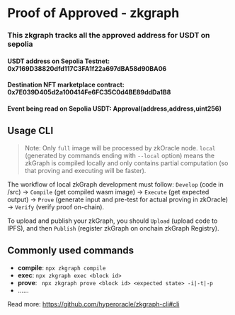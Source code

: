 # Proof of Approved - zkgraph

### This zkgraph tracks all the approved address for USDT on sepolia

#### USDT address on Sepolia Testnet: 0x7169D38820dfd117C3FA1f22a697dBA58d90BA06

#### Destination NFT marketplace contract: 0x7E039D405d2a100414Fe6FC35C0d4BE89ddDa1B8

#### Event being read on Sepolia USDT: Approval(address,address,uint256)


## Usage CLI

> Note: Only `full` image will be processed by zkOracle node. `local` (generated by commands ending with `--local` option) means the zkGraph is compiled locally and only contains partial computation (so that proving and executing will be faster).

The workflow of local zkGraph development must follow: `Develop` (code in /src) -> `Compile` (get compiled wasm image) -> `Execute` (get expected output) -> `Prove` (generate input and pre-test for actual proving in zkOracle) -> `Verify` (verify proof on-chain).

To upload and publish your zkGraph, you should `Upload` (upload code to IPFS), and then `Publish` (register zkGraph on onchain zkGraph Registry).


## Commonly used commands

- **compile**: `npx zkgraph compile`
- **exec**: `npx zkgraph exec <block id>`
- **prove**: ` npx zkgraph prove <block id> <expected state> -i|-t|-p`  
- ……

Read more: https://github.com/hyperoracle/zkgraph-cli#cli
